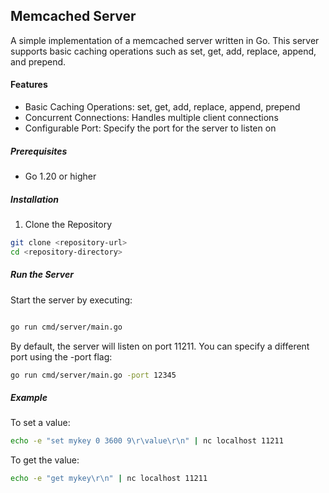 ## Memcached Server

A simple implementation of a memcached server written in Go. This server supports basic caching operations such as set, get, add, replace, append, and prepend.

#### Features
- Basic Caching Operations: set, get, add, replace, append, prepend
- Concurrent Connections: Handles multiple client connections 
- Configurable Port: Specify the port for the server to listen on

##### Prerequisites
- Go 1.20 or higher 
##### Installation
1. Clone the Repository

```bash
git clone <repository-url>
cd <repository-directory>
```

##### Run the Server
Start the server by executing:

```bash

go run cmd/server/main.go
```

By default, the server will listen on port 11211. You can specify a different port using the -port flag:

```bash
go run cmd/server/main.go -port 12345
```

##### Example
To set a value:

```bash
echo -e "set mykey 0 3600 9\r\value\r\n" | nc localhost 11211
```
To get the value:

```bash
echo -e "get mykey\r\n" | nc localhost 11211
```
